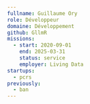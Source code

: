 ```yaml
---
fullname: Guillaume Ory
role: Développeur
domaine: Développement
github: GllmR
missions:
  - start: 2020-09-01
    end: 2025-03-31
    status: service
    employer: Living Data
startups:
  - pcrs
previously:
  - ban
---
```

